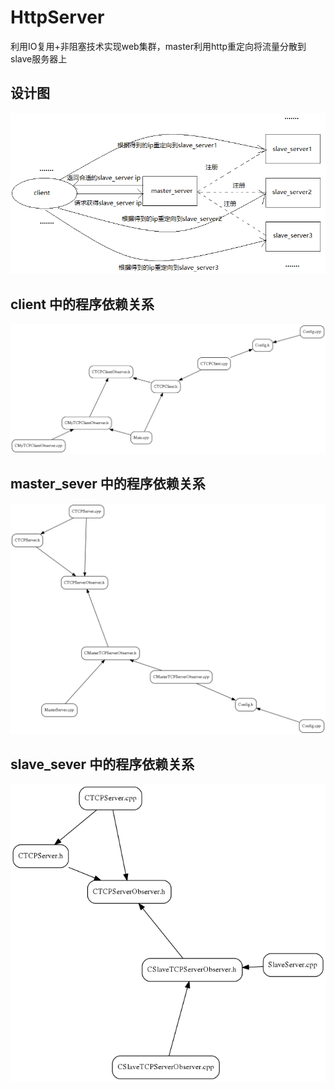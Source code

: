 # HttpServer
利用IO复用+非阻塞技术实现web集群，master利用http重定向将流量分散到slave服务器上

## 设计图

![设计图](</snapshot/设计图/设计图.png>)

## client 中的程序依赖关系

![设计图](</snapshot/设计图/客户端各源文件之间的关系.png>)

## master_sever 中的程序依赖关系

![设计图](</snapshot/设计图/主服务器各源程序之间的关系.png>)

## slave_sever 中的程序依赖关系

![设计图](</snapshot/设计图/从服务器各源程序之间的关系.png>)